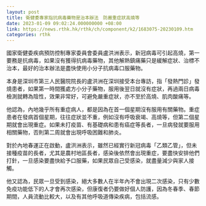 ```yaml
---
layout: post
title: 衛健委專家指抗病毒藥物是治本辦法　防嚴重症狀高燒等
date: 2023-01-09 09:02:24.000000000 +08:00
link: https://news.rthk.hk/rthk/ch/component/k2/1683075-20230109.htm
categories: rthk
---
```


國家衛健委疾病預防控制專家委員會委員盧洪洲表示，新冠病毒可引起高燒，第一要務是抗病毒，如果沒有獲得抗病毒藥物，其他解熱鎮痛藥只是緩解症狀、治標不治本，最好的治本辦法是盡快使用小分子抗病毒口服藥物。

本身是深圳市第三人民醫院院長的盧洪洲在深圳接受本台專訪，指「發熱門診」發燒患者，如果第一時間獲處方小分子藥物，服用後翌日就沒有症狀，再過兩日病毒檢測就轉為陰性，效果非常好，可避免嚴重症狀，亦不至於高燒、肌肉酸痛等。

他認為，內地幾乎所有重症病人，都是因為在首一個星期沒有服用有關藥物。重症患者在發病首個星期，往往症狀並不重，例如沒有呼吸衰竭、高燒等，但第二個星期就會出現重症。如果未打疫苗、有基礎病和患有癌症等長者，一旦病發就要服用相關藥物，否則第二周就會出現呼吸困難和肺炎。

對於內地春運正在啟動，盧洪洲表示，雖然已經實行新冠病毒「乙類乙管」，但未接種疫苗的長者，尤其是農村地區長者，感染後依然會出現重症，要盡快安排他們打針，一旦感染要盡快給予口服藥，如果民眾自己受感染，就盡量減少與家人接觸。

他又認為，民眾一旦受到感染，絕大多數人在半年內不會出現二次感染，只有少數免疫功能低下的人才會再次感染，但康復者仍要做好個人防護，因為冬春季、春節期間，人員流動比較大，以及有其他呼吸道傳染疾病，包括流感。
